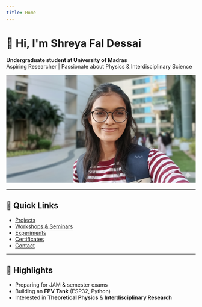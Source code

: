 ```yaml
---
title: Home
---
```


# 👋 Hi, I'm Shreya Fal Dessai

**Undergraduate student at University of Madras**  
Aspiring Researcher | Passionate about Physics & Interdisciplinary Science  

![Profile photo](/images/profile.jpg)

---

## 🔗 Quick Links
- [Projects](projects.md)
- [Workshops & Seminars](workshops.md)
- [Experiments](experiments.md)
- [Certificates](certificates.md)
- [Contact](contact.md)

---

## 🌟 Highlights
- Preparing for JAM & semester exams  
- Building an **FPV Tank** (ESP32, Python)  
- Interested in **Theoretical Physics** & **Interdisciplinary Research**
